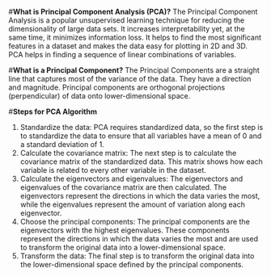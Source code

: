 #**What is Principal Component Analysis (PCA)?**
The Principal Component Analysis is a popular unsupervised learning technique for reducing the dimensionality of large data sets. It increases interpretability yet, at the same time, it minimizes information loss. It helps to find the most significant features in a dataset and makes the data easy for plotting in 2D and 3D. PCA helps in finding a sequence of linear combinations of variables.

#**What is a Principal Component?**
The Principal Components are a straight line that captures most of the variance of the data. They have a direction and magnitude. Principal components are orthogonal projections (perpendicular) of data onto lower-dimensional space.

#**Steps for PCA Algorithm**
1. Standardize the data: PCA requires standardized data, so the first step is to standardize the data to ensure that all variables have a mean of 0 and a standard deviation of 1.
2. Calculate the covariance matrix: The next step is to calculate the covariance matrix of the standardized data. This matrix shows how each variable is related to every other variable in the dataset.
3. Calculate the eigenvectors and eigenvalues: The eigenvectors and eigenvalues of the covariance matrix are then calculated. The eigenvectors represent the directions in which the data varies the most, while the eigenvalues represent the amount of variation along each eigenvector.
4. Choose the principal components: The principal components are the eigenvectors with the highest eigenvalues. These components represent the directions in which the data varies the most and are used to transform the original data into a lower-dimensional space.
5. Transform the data: The final step is to transform the original data into the lower-dimensional space defined by the principal components.
